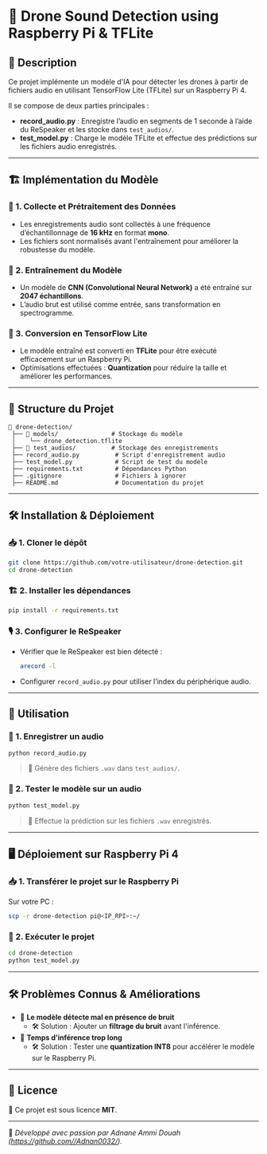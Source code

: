 # 🚀 Drone Sound Detection using Raspberry Pi & TFLite  

## 📌 Description  

Ce projet implémente un modèle d'IA pour détecter les drones à partir de fichiers audio en utilisant TensorFlow Lite (TFLite) sur un Raspberry Pi 4.  

Il se compose de deux parties principales :  
- **record_audio.py** : Enregistre l’audio en segments de 1 seconde à l’aide du ReSpeaker et les stocke dans `test_audios/`.  
- **test_model.py** : Charge le modèle TFLite et effectue des prédictions sur les fichiers audio enregistrés.  

---

## 🏗️ Implémentation du Modèle  

### 🔹 1. Collecte et Prétraitement des Données  
- Les enregistrements audio sont collectés à une fréquence d’échantillonnage de **16 kHz** en format **mono**.  
- Les fichiers sont normalisés avant l'entraînement pour améliorer la robustesse du modèle.  

### 🔹 2. Entraînement du Modèle  
- Un modèle de **CNN (Convolutional Neural Network)** a été entraîné sur **2047 échantillons**.  
- L’audio brut est utilisé comme entrée, sans transformation en spectrogramme.  

### 🔹 3. Conversion en TensorFlow Lite  
- Le modèle entraîné est converti en **TFLite** pour être exécuté efficacement sur un Raspberry Pi.  
- Optimisations effectuées : **Quantization** pour réduire la taille et améliorer les performances.  

---

## 📂 Structure du Projet  

```
📂 drone-detection/
 ├── 📂 models/               # Stockage du modèle
 │    └── drone_detection.tflite
 ├── 📂 test_audios/          # Stockage des enregistrements
 ├── record_audio.py          # Script d'enregistrement audio
 ├── test_model.py            # Script de test du modèle
 ├── requirements.txt         # Dépendances Python
 ├── .gitignore               # Fichiers à ignorer
 ├── README.md                # Documentation du projet
```

---

## 🛠️ Installation & Déploiement  

### 📥 1. Cloner le dépôt  
```bash
git clone https://github.com/votre-utilisateur/drone-detection.git
cd drone-detection
```

### 🏗️ 2. Installer les dépendances  
```bash
pip install -r requirements.txt
```

### 🎙️ 3. Configurer le ReSpeaker  
- Vérifier que le ReSpeaker est bien détecté :  
  ```bash
  arecord -l
  ```
- Configurer `record_audio.py` pour utiliser l’index du périphérique audio.  

---

## 🎤 Utilisation  

### 📝 1. Enregistrer un audio  
```bash
python record_audio.py
```
> 🔹 Génère des fichiers `.wav` dans `test_audios/`.  

### 🤖 2. Tester le modèle sur un audio  
```bash
python test_model.py
```
> 🔹 Effectue la prédiction sur les fichiers `.wav` enregistrés.  

---

## 🖥️ Déploiement sur Raspberry Pi 4  

### 📥 1. Transférer le projet sur le Raspberry Pi  
Sur votre PC :  
```bash
scp -r drone-detection pi@<IP_RPI>:~/
```

### 🚀 2. Exécuter le projet  
```bash
cd drone-detection
python test_model.py
```

---

## 🛠️ Problèmes Connus & Améliorations  

- 📌 **Le modèle détecte mal en présence de bruit**  
  - 🛠️ Solution : Ajouter un **filtrage du bruit** avant l'inférence.  
- 📌 **Temps d’inférence trop long**  
  - 🛠️ Solution : Tester une **quantization INT8** pour accélérer le modèle sur le Raspberry Pi.  

---

## 📜 Licence  
📄 Ce projet est sous licence **MIT**.  

---  
  
🚀 *Développé avec passion par Adnane Ammi Douah (https://github.com//Adnan0032/).*
